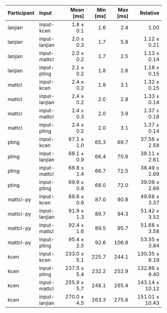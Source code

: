 | Participant | Input | Mean [ms] | Min [ms] | Max [ms] | Relative |
|:---|:---|---:|---:|---:|---:|
| lanjian | input-kcen | 1.8 ± 0.1 | 1.6 | 2.4 | 1.00 |
| lanjian | input-lanjian | 2.0 ± 0.3 | 1.7 | 5.8 | 1.12 ± 0.21 |
| lanjian | input-mattcl | 2.0 ± 0.2 | 1.7 | 2.5 | 1.13 ± 0.14 |
| lanjian | input-pting | 2.1 ± 0.2 | 1.8 | 2.6 | 1.18 ± 0.15 |
| mattcl | input-kcen | 2.4 ± 0.2 | 1.9 | 3.1 | 1.32 ± 0.15 |
| mattcl | input-lanjian | 2.4 ± 0.2 | 2.0 | 2.8 | 1.33 ± 0.14 |
| mattcl | input-mattcl | 2.4 ± 0.3 | 2.0 | 3.9 | 1.37 ± 0.18 |
| mattcl | input-pting | 2.4 ± 0.2 | 2.0 | 3.1 | 1.37 ± 0.14 |
| pting | input-kcen | 67.1 ± 1.0 | 65.3 | 69.7 | 37.56 ± 2.58 |
| pting | input-lanjian | 68.1 ± 0.9 | 66.4 | 70.6 | 38.11 ± 2.61 |
| pting | input-mattcl | 68.8 ± 1.4 | 66.7 | 72.5 | 38.49 ± 2.69 |
| pting | input-pting | 69.9 ± 0.8 | 68.0 | 72.0 | 39.09 ± 2.66 |
| mattcl-py | input-kcen | 88.8 ± 0.9 | 87.0 | 90.8 | 49.68 ± 3.37 |
| mattcl-py | input-lanjian | 91.9 ± 1.3 | 89.7 | 94.3 | 51.42 ± 3.52 |
| mattcl-py | input-mattcl | 92.4 ± 1.6 | 89.5 | 95.7 | 51.68 ± 3.58 |
| mattcl-py | input-pting | 95.4 ± 2.5 | 92.6 | 106.8 | 53.35 ± 3.84 |
| kcen | input-kcen | 233.0 ± 5.1 | 225.7 | 244.1 | 130.35 ± 9.19 |
| kcen | input-pting | 237.5 ± 5.4 | 232.2 | 252.9 | 132.86 ± 9.40 |
| kcen | input-mattcl | 255.9 ± 5.7 | 248.1 | 265.4 | 143.14 ± 10.12 |
| kcen | input-lanjian | 270.0 ± 4.5 | 263.3 | 275.6 | 151.01 ± 10.43 |
